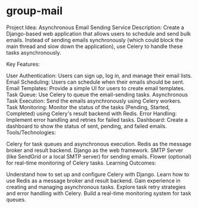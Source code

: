 # group-mail

Project Idea: Asynchronous Email Sending Service
Description: Create a Django-based web application that allows users to schedule and send bulk emails. Instead of sending emails synchronously (which could block the main thread and slow down the application), use Celery to handle these tasks asynchronously.

Key Features:

User Authentication: Users can sign up, log in, and manage their email lists.
Email Scheduling: Users can schedule when their emails should be sent.
Email Templates: Provide a simple UI for users to create email templates.
Task Queue: Use Celery to queue the email-sending tasks.
Asynchronous Task Execution: Send the emails asynchronously using Celery workers.
Task Monitoring: Monitor the status of the tasks (Pending, Started, Completed) using Celery's result backend with Redis.
Error Handling: Implement error handling and retries for failed tasks.
Dashboard: Create a dashboard to show the status of sent, pending, and failed emails.
Tools/Technologies:

Celery for task queues and asynchronous execution.
Redis as the message broker and result backend.
Django as the web framework.
SMTP Server (like SendGrid or a local SMTP server) for sending emails.
Flower (optional) for real-time monitoring of Celery tasks.
Learning Outcomes:

Understand how to set up and configure Celery with Django.
Learn how to use Redis as a message broker and result backend.
Gain experience in creating and managing asynchronous tasks.
Explore task retry strategies and error handling with Celery.
Build a real-time monitoring system for task queues.
